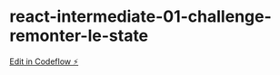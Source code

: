 # react-intermediate-01-challenge-remonter-le-state

[Edit in Codeflow ⚡️](https://stackblitz.com/~/github.com/simbld/react-intermediate-01-challenge-remonter-le-state)